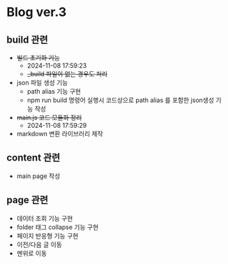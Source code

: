 # Blog ver.3
## build 관련
- ~~빌드 초기화 기능~~
    - 2024-11-08 17:59:23
    - ~~_build 파일이 없는 경우도 처리~~
- json 파일 생성 기능
    - path alias 기능 구현
    - npm run build 명령어 실행시 코드상으로 path alias 를 포함한 json생성 기능 작성
- ~~main.js 코드 모듈화 정리~~ 
    - 2024-11-08 17:59:29
- markdown 변환 라이브러리 제작

## content 관련
- main page 작성

## page 관련
- 데이터 조회 기능 구현
- folder 태그 collapse 기능 구현
- 페이지 반응형 기능 구현
- 이전/다음 글 이동
- 멘위로 이동